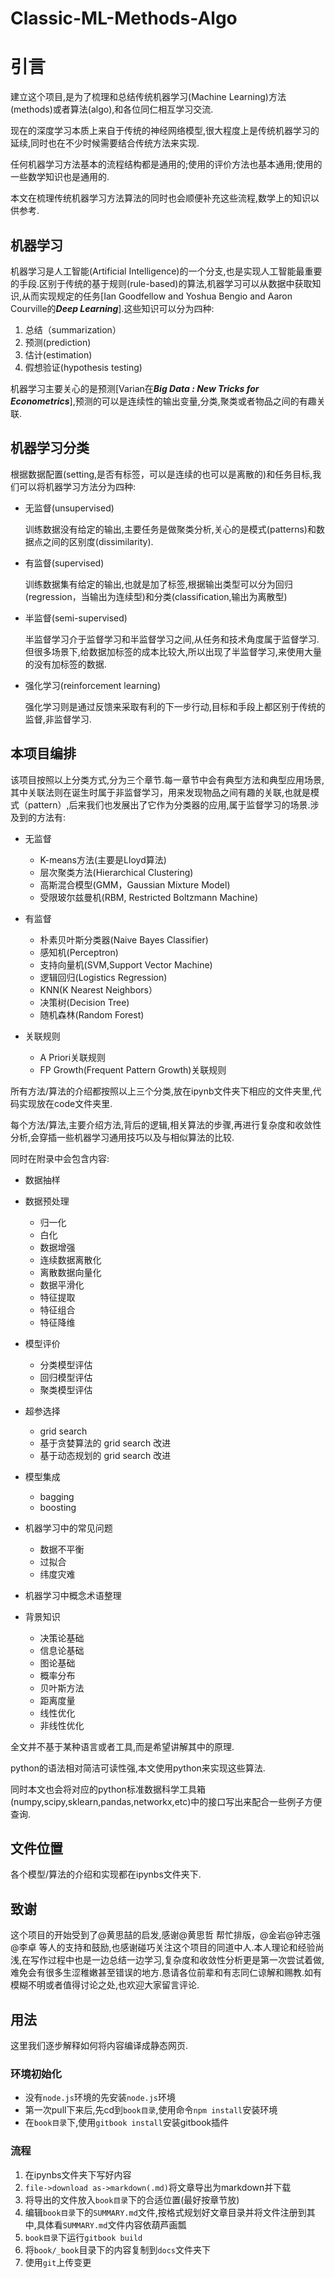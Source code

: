 # Classic-ML-Methods-Algo

# 引言

建立这个项目,是为了梳理和总结传统机器学习(Machine Learning)方法(methods)或者算法(algo),和各位同仁相互学习交流.

现在的深度学习本质上来自于传统的神经网络模型,很大程度上是传统机器学习的延续,同时也在不少时候需要结合传统方法来实现.

任何机器学习方法基本的流程结构都是通用的;使用的评价方法也基本通用;使用的一些数学知识也是通用的.

本文在梳理传统机器学习方法算法的同时也会顺便补充这些流程,数学上的知识以供参考.

## 机器学习

机器学习是人工智能(Artificial Intelligence)的一个分支,也是实现人工智能最重要的手段.区别于传统的基于规则(rule-based)的算法,机器学习可以从数据中获取知识,从而实现规定的任务[Ian Goodfellow and Yoshua Bengio and Aaron Courville的***Deep Learning***].这些知识可以分为四种:

1. 总结（summarization）
2. 预测(prediction)
3. 估计(estimation)
4. 假想验证(hypothesis testing)

机器学习主要关心的是预测[Varian在***Big Data : New Tricks for Econometrics***],预测的可以是连续性的输出变量,分类,聚类或者物品之间的有趣关联.

## 机器学习分类

根据数据配置(setting,是否有标签，可以是连续的也可以是离散的)和任务目标,我们可以将机器学习方法分为四种:

+ 无监督(unsupervised)

    训练数据没有给定的输出,主要任务是做聚类分析,关心的是模式(patterns)和数据点之间的区别度(dissimilarity).

+ 有监督(supervised)

    训练数据集有给定的输出,也就是加了标签,根据输出类型可以分为回归(regression，当输出为连续型)和分类(classification,输出为离散型)
    

+ 半监督(semi-supervised)

    半监督学习介于监督学习和半监督学习之间,从任务和技术角度属于监督学习.但很多场景下,给数据加标签的成本比较大,所以出现了半监督学习,来使用大量的没有加标签的数据.
    
+ 强化学习(reinforcement learning)

    强化学习则是通过反馈来采取有利的下一步行动,目标和手段上都区别于传统的监督,非监督学习.

## 本项目编排

该项目按照以上分类方式,分为三个章节.每一章节中会有典型方法和典型应用场景,其中关联法则在诞生时属于非监督学习，用来发现物品之间有趣的关联,也就是模式（pattern）,后来我们也发展出了它作为分类器的应用,属于监督学习的场景.涉及到的方法有:

+ 无监督
    + K-means方法(主要是Lloyd算法)
    + 层次聚类方法(Hierarchical Clustering)
    + 高斯混合模型(GMM，Gaussian Mixture Model)
    + 受限玻尔兹曼机(RBM, Restricted Boltzmann Machine)
    
+ 有监督
    + 朴素贝叶斯分类器(Naive Bayes Classifier)
    + 感知机(Perceptron)
    + 支持向量机(SVM,Support Vector Machine)
    + 逻辑回归(Logistics Regression)
    + KNN(K Nearest Neighbors）
    + 决策树(Decision Tree)
    + 随机森林(Random Forest)

+ 关联规则
    + A Priori关联规则
    + FP Growth(Frequent Pattern Growth)关联规则

所有方法/算法的介绍都按照以上三个分类,放在ipynb文件夹下相应的文件夹里,代码实现放在code文件夹里.

每个方法/算法,主要介绍方法,背后的逻辑,相关算法的步骤,再进行复杂度和收敛性分析,会穿插一些机器学习通用技巧以及与相似算法的比较.


同时在附录中会包含内容:

+ 数据抽样

+ 数据预处理
    + 归一化
    + 白化
    + 数据增强
    + 连续数据离散化
    + 离散数据向量化
    + 数据平滑化
    + 特征提取
    + 特征组合
    + 特征降维

+ 模型评价
    + 分类模型评估
    + 回归模型评估
    + 聚类模型评估

+ 超参选择
    + grid search
    + 基于贪婪算法的 grid search 改进
    + 基于动态规划的 grid search 改进

+ 模型集成
    + bagging
    + boosting 

+ 机器学习中的常见问题
    + 数据不平衡
    + 过拟合
    + 纬度灾难

+ 机器学习中概念术语整理

+ 背景知识
    + 决策论基础
    + 信息论基础
    + 图论基础
    + 概率分布
    + 贝叶斯方法
    + 距离度量
    + 线性优化
    + 非线性优化
    


全文并不基于某种语言或者工具,而是希望讲解其中的原理.

python的语法相对简洁可读性强,本文使用python来实现这些算法.

同时本文也会将对应的python标准数据科学工具箱(numpy,scipy,sklearn,pandas,networkx,etc)中的接口写出来配合一些例子方便查询.

## 文件位置

各个模型/算法的介绍和实现都在ipynbs文件夹下.

## 致谢

这个项目的开始受到了@黄思喆的启发,感谢@黄思哲 帮忙排版，@金岩@钟志强@李卓 等人的支持和鼓励,也感谢碰巧关注这个项目的同道中人.本人理论和经验尚浅,在写作过程中也是一边总结一边学习,复杂度和收敛性分析更是第一次尝试着做,难免会有很多生涩稚嫩甚至错误的地方.恳请各位前辈和有志同仁谅解和赐教.如有模糊不明或者值得讨论之处,也欢迎大家留言评论.


## 用法

这里我们逐步解释如何将内容编译成静态网页.

### 环境初始化

+ 没有`node.js`环境的先安装`node.js`环境
+ 第一次pull下来后,先cd到`book目录`,使用命令`npm install`安装环境
+ 在`book目录`下,使用`gitbook install`安装gitbook插件

### 流程

1. 在ipynbs文件夹下写好内容
2. `file->download as->markdown(.md)`将文章导出为markdown并下载
3. 将导出的文件放入`book目录`下的合适位置(最好按章节放)
4. 编辑`book目录`下的`SUMMARY.md`文件,按格式规划好文章目录并将文件注册到其中,具体看`SUMMARY.md`文件内容依葫芦画瓢
5. `book目录`下运行`gitbook build`
6. 将`book/_book`目录下的内容复制到`docs`文件夹下
7. 使用`git`上传变更
